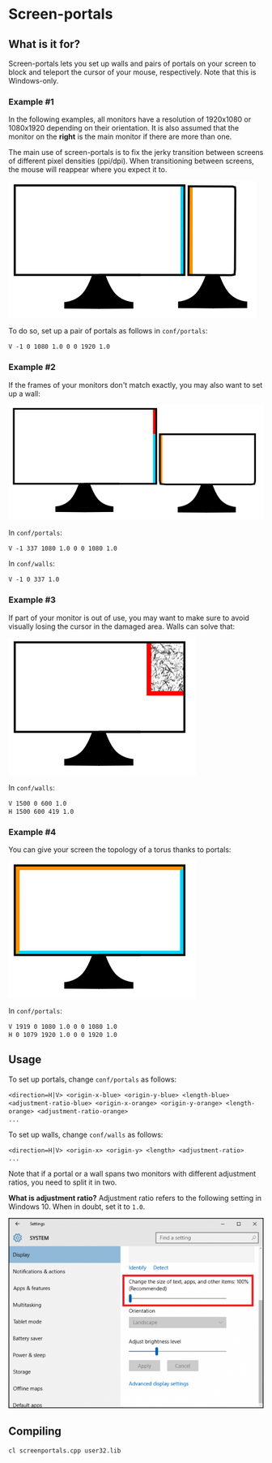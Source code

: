 # Screen-portals


## What is it for?

Screen-portals lets you set up walls and pairs of portals on your screen to block and teleport the cursor of your mouse, respectively. Note that this is Windows-only.


### Example #1

In the following examples, all monitors have a resolution of 1920x1080 or 1080x1920 depending on their orientation. It is also assumed that the monitor on the **right** is the main monitor if there are more than one.

The main use of screen-portals is to fix the jerky transition between screens of different pixel densities (ppi/dpi). When transitioning between screens, the mouse will reappear where you expect it to.

![Use case 1](res/usecase1.png)

To do so, set up a pair of portals as follows in `conf/portals`:

    V -1 0 1080 1.0 0 0 1920 1.0


### Example #2

If the frames of your monitors don't match exactly, you may also want to set up a wall:

![Use case 2](res/usecase2.png)

In `conf/portals`:

    V -1 337 1080 1.0 0 0 1080 1.0

In `conf/walls`:

    V -1 0 337 1.0


### Example #3

If part of your monitor is out of use, you may want to make sure to avoid visually losing the cursor in the damaged area. Walls can solve that:

![Use case 3](res/usecase3.png)

In `conf/walls`:

    V 1500 0 600 1.0
    H 1500 600 419 1.0


### Example #4

You can give your screen the topology of a torus thanks to portals:

![Use case 4](res/usecase4.png)

In `conf/portals`:

    V 1919 0 1080 1.0 0 0 1080 1.0
    H 0 1079 1920 1.0 0 0 1920 1.0


## Usage

To set up portals, change `conf/portals` as follows:

    <direction=H|V> <origin-x-blue> <origin-y-blue> <length-blue> <adjustment-ratio-blue> <origin-x-orange> <origin-y-orange> <length-orange> <adjustment-ratio-orange>
    ...

To set up walls, change `conf/walls` as follows:

    <direction=H|V> <origin-x> <origin-y> <length> <adjustment-ratio>
    ...

Note that if a portal or a wall spans two monitors with different adjustment ratios, you need to split it in two.

**What is adjustment ratio?** Adjustment ratio refers to the following setting in Windows 10. When in doubt, set it to `1.0`.

![Adjustment ratio](res/adjustment-ratio-setting.png)


## Compiling

    cl screenportals.cpp user32.lib
